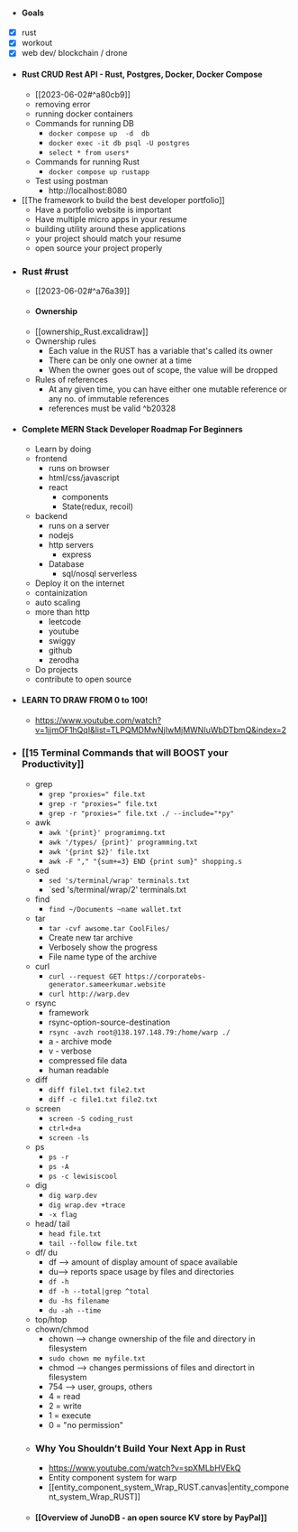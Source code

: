 - #### Goals
- [x] rust 
- [x] workout
- [x] web dev/ blockchain / drone
- #### Rust CRUD Rest API - Rust, Postgres, Docker, Docker Compose
	- [[2023-06-02#^a80cb9]]
	- removing error 
	- running docker containers
	- Commands for running DB
		- `docker compose up  -d  db`
		- `docker exec -it db psql -U postgres`
		- `select * from users*`
	- Commands for running Rust
		- `docker compose up rustapp`
	- Test using postman
		- http://localhost:8080
- [[The framework to build the best developer portfolio]] 
	- Have a portfolio website is important
	- Have multiple micro apps in your resume
	- building utility around these applications
	- your project should match your resume
	- open source your project properly
- ### Rust #rust
	- [[2023-06-02#^a76a39]]
	- #### Ownership
	- [[ownership_Rust.excalidraw]]
	- Ownership rules
		- Each value in the RUST has a variable that's called its owner
		- There can be only one owner at a time
		- When the owner goes out of scope, the value will be dropped
	- Rules of references
		- At any given time, you can have either one mutable reference or any no. of immutable references
		- references must be valid ^b20328
- #### Complete MERN Stack Developer Roadmap For Beginners
	- Learn by doing
	- frontend
		- runs on browser
		- html/css/javascript
		- react
			- components
			- State(redux, recoil)
	- backend
		- runs on a server
		- nodejs
		- http servers
			- express
		- Database
			- sql/nosql serverless
	- Deploy it on the internet
	- containization
	- auto scaling
	- more than http
		- leetcode
		- youtube
		- swiggy
		- github
		- zerodha
	- Do projects
	- contribute to open source
- #### LEARN TO DRAW FROM 0 to 100!
	- https://www.youtube.com/watch?v=1jjmOF1hQqI&list=TLPQMDMwNjIwMjMWNIuWbDTbmQ&index=2
- ### [[15 Terminal Commands that will BOOST your Productivity]]
	- grep
		- `grep "proxies=" file.txt`
		- `grep -r "proxies=" file.txt`
		- `grep -r "proxies=" file.txt ./ --include="*py"`
	- awk 
		- `awk '{print}' programimng.txt`
		- `awk '/types/ {print}' programming.txt`
		- `awk '{print $2}' file.txt`
		- `awk -F "," "{sum+=3} END {print sum}" shopping.s`
	- sed
		- `sed 's/terminal/wrap' terminals.txt`
		- `sed 's/terminal/wrap/2' terminals.txt
	- find
		- `find ~/Documents ~name wallet.txt`
	- tar
		- `tar -cvf awsome.tar CoolFiles/`
		- Create new tar archive
		- Verbosely show the progress
		- File name type of the archive
	- curl
		- `curl --request GET https://corporatebs-generator.sameerkumar.website`
		- `curl http://warp.dev`
	- rsync
		- framework
		- rsync-option-source-destination
		- `rsync -avzh root@138.197.148.79:/home/warp ./`
		- a - archive mode
		- v - verbose
		- compressed file data
		- human readable
	- diff
		- `diff file1.txt file2.txt`
		- `diff -c file1.txt file2.txt`
	- screen
		-  `screen -S coding_rust`
		- `ctrl+d+a`
		- `screen -ls`
	- ps
		- `ps -r`
		- `ps -A`
		- `ps -c lewisiscool`
	- dig
		- `dig warp.dev`
		- `dig wrap.dev +trace`
		- `-x flag`
	- head/ tail
		- `head file.txt`
		- `tail --follow file.txt`
	- df/ du
		- df --> amount of display amount of space available
		- du--> reports space usage by files and directories
		- `df -h`
		- `df -h --total|grep ^total` 
		- `du -hs filename`
		- `du -ah --time`
	- top/htop
	- chown/chmod
		- chown --> change ownership of the file and directory in filesystem
		- `sudo chown me myfile.txt`
		- chmod --> changes permissions of files and directort in filesystem
		- 754 --> user, groups, others
		- 4 = read
		- 2 = write
		- 1 = execute
		- 0 = "no permission"
	- ### Why You Shouldn’t Build Your Next App in Rust
		- https://www.youtube.com/watch?v=spXMLbHVEkQ
		- Entity component system for warp
		- [[entity_component_system_Wrap_RUST.canvas|entity_component_system_Wrap_RUST]]
	- #### [[Overview of JunoDB - an open source KV store by PayPal]]